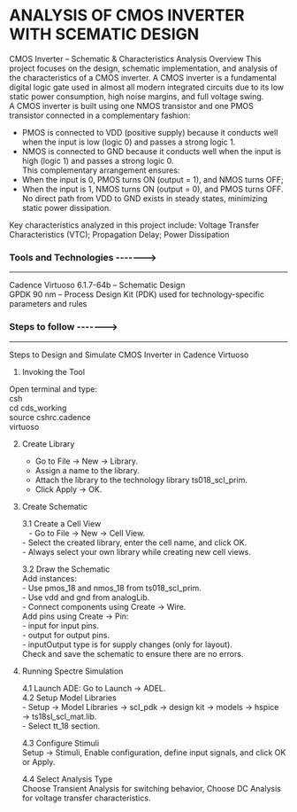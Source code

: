 # ANALYSIS OF CMOS INVERTER WITH SCEMATIC DESIGN

CMOS Inverter – Schematic & Characteristics Analysis
Overview
This project focuses on the design, schematic implementation, and analysis of the characteristics of a CMOS inverter. A CMOS inverter is a fundamental digital logic gate used in almost all modern integrated circuits due to its low static power consumption, high noise margins, and full voltage swing.<br>
A CMOS inverter is built using one NMOS transistor and one PMOS transistor connected in a complementary fashion:
- PMOS is connected to VDD (positive supply) because it conducts well when the input is low (logic 0) and passes a strong logic 1.<br>
- NMOS is connected to GND because it conducts well when the input is high (logic 1) and passes a strong logic 0.<br>
This complementary arrangement ensures:
- When the input is 0, PMOS turns ON (output = 1), and NMOS turns OFF;<br>
- When the input is 1, NMOS turns ON (output = 0), and PMOS turns OFF.<br>
No direct path from VDD to GND exists in steady states, minimizing static power dissipation.

Key characteristics analyzed in this project include:
Voltage Transfer Characteristics (VTC);
Propagation Delay;
Power Dissipation

### Tools and Technologies ------->
---
Cadence Virtuoso 6.1.7-64b – Schematic Design <br>
GPDK 90 nm – Process Design Kit (PDK) used for technology-specific parameters and rules

### Steps to follow ------->
---
Steps to Design and Simulate CMOS Inverter in Cadence Virtuoso
1. Invoking the Tool

Open terminal and type: <br>
csh<br>
cd cds_working<br>
source cshrc.cadence<br>
virtuoso<br>

2. Create Library

    - Go to File → New → Library.<br>
    - Assign a name to the library.<br>
    - Attach the library to the technology library ts018_scl_prim.<br>
    - Click Apply → OK.<br>

3. Create Schematic<br>

    3.1 Create a Cell View<br>
  &nbsp;&nbsp;&nbsp;- Go to File → New → Cell View.<br>
           - Select the created library, enter the cell name, and click OK.<br>
           - Always select your own library while creating new cell views.<br>

    3.2 Draw the Schematic<br>
         Add instances:<br>
               - Use pmos_18 and nmos_18 from ts018_scl_prim.<br>
               - Use vdd and gnd from analogLib.<br>
               - Connect components using Create → Wire.<br>
         Add pins using Create → Pin:<br>
               - input for input pins.<br>
               - output for output pins.<br>
               - inputOutput type is for supply changes (only for layout).<br>
Check and save the schematic to ensure there are no errors.<br>

4. Running Spectre Simulation<br>

    4.1 Launch ADE: Go to Launch → ADEL.<br>
    4.2 Setup Model Libraries<br>
           -  Setup → Model Libraries → scl_pdk → design kit → models → hspice → ts18sl_scl_mat.lib.<br>
           -  Select tt_18 section.<br>

    4.3 Configure Stimuli<br>
    Setup → Stimuli, Enable configuration, define input signals, and click OK or Apply.<br>

    4.4 Select Analysis Type<br>
Choose Transient Analysis for switching behavior, Choose DC Analysis for voltage transfer characteristics.


